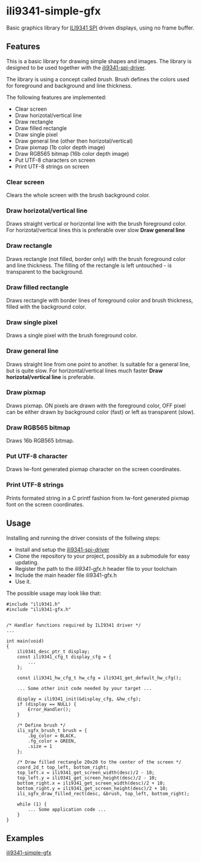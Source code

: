 # ili9341-simple-gfx
Basic graphics library for [ILI9341 SPI]() driven displays, using no frame buffer.

## Features

This is a basic library for drawing simple shapes and images. The library is designed 
to be used together with the [ili9341-spi-driver]().

The library is using a concept called *brush*. Brush defines the colors used for foreground
and background and line thickness.

The following features are implemented:

* Clear screen
* Draw horizotal/vertical line
* Draw rectangle
* Draw filled rectangle
* Draw single pixel
* Draw general line (other then horizotal/vertical)
* Draw pixmap (1b color depth image)
* Draw RGB565 bitmap (16b color depth image)
* Put UTF-8 characters on screen
* Print UTF-8 strings on screen

### Clear screen

Clears the whole screen with the brush background color.

### Draw horizotal/vertical line 

Draws straight vertical or horizontal line with the brush foreground color.
For horizotal/vertical lines this is preferable over slow **Draw general line**

### Draw rectangle

Draws rectangle (not filled, border only) with the brush foreground color and line thickness.
The filling of the rectangle is left untouched - is transparent to the background.

### Draw filled rectangle

Draws rectangle with border lines of foreground color and brush thickness, filled with the background color.

### Draw single pixel

Draws a single pixel with the brush foreground color.

### Draw general line

Draws straight line from one point to another. Is suitable for a general line, but is quite slow.
For horizontal/vertical lines much faster **Draw horizotal/vertical line** is preferable.

### Draw pixmap

Draws pixmap. ON pixels are drawn with the foreground color, OFF pixel can be either drawn by background
color (fast) or left as transparent (slow).

### Draw RGB565 bitmap

Draws 16b RGB565 bitmap.

### Put UTF-8 character

Draws lw-font generated pixmap character on the screen coordinates.

### Print UTF-8 strings

Prints formated string in a C printf fashion from lw-font generated pixmap font on the screen coordinates.

## Usage

Installing and running the driver consists of the follwing steps:
* Install and setup the [ili9341-spi-driver]()
* Clone the repository to your project, possibly as a submodule for easy updating.
* Register the path to the *ili9341-gfx.h* header file to your toolchain
* Include the main header file ili9341-gfx.h
* Use it.

The possible usage may look like that:

    #include "ili9341.h"
    #include "ili9341-gfx.h"


    /* Handler functions required by ILI9341 driver */
    ...

    int main(void)
    {
        ili9341_desc_ptr_t display;
        const ili9341_cfg_t display_cfg = {
            ...
        };

        const ili9341_hw_cfg_t hw_cfg = ili9341_get_default_hw_cfg();

        ... Some other init code needed by your target ...

        display = ili9341_init(&display_cfg, &hw_cfg);
        if (display == NULL) {
            Error_Handler();
        }
		
		/* Define brush */
		ili_sgfx_brush_t brush = {
			.bg_color = BLACK,
			.fg_color = GREEN,
			.size = 1
		};
		
		/* Draw filled rectangle 20x20 to the center of the screen */
		coord_2d_t top_left, bottom_right;
		top_left.x = ili9341_get_screen_width(desc)/2 - 10;
		top_left.y = ili9341_get_screen_height(desc)/2 - 10;
		bottom_right.x = ili9341_get_screen_width(desc)/2 + 10;
		bottom_right.y = ili9341_get_screen_height(desc)/2 + 10;
		ili_sgfx_draw_filled_rect(desc, &brush, top_left, bottom_right);

        while (1) {
            ... Some application code ...
        }
    }

## Examples

[ili9341-simple-gfx]()
